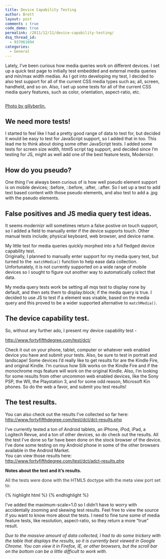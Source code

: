 ```yaml
---
title: Device Capability Testing
author: Brett
layout: post
comments : true
code_demo: true
permalink: /2011/12/11/device-capability-testing/
dsq_thread_id:
  - 937061094
categories:
  - General
---
```


<p>Lately, I&#8217;ve been curious how media queries work on different devices. I set up a quick test page to initially test embedded and external media queries and min/max width medias. As I got into developing my test, I decided to also test support for all of the current CSS media types such as; all, screen, handheld, and so on. Also, I set up some tests for all of the current CSS media query features, such as color, orientation, aspect-ratio, etc.</p>

<div class="align-center">
<a href="http://www.flickr.com/photos/gillyberlin/"><img class="size-full wp-image-70" title="6486737463_6b02a5840e_z" src="http://www.brettjankord.com/wp-content/uploads/2011/12/6486737463_6b02a5840e_z.jpg" alt=""/></a>
</div>

<p class="wp-caption-text"><a href="http://www.flickr.com/photos/gillyberlin/">Photo by gillyberlin.</a></p>

<h2>We need more tests!</h2>
<p>I started to feel like I had a pretty good range of data to test for, but decided it would be easy to test for JavaScript support, so I added that in too. This lead me to think about doing some other JavaScript tests. I added some tests for screen size width, html5 script tag support, and decided since I&#8217;m testing for JS, might as well add one of the best feature tests, Modernizr.</p>
<h2>How do you pseudo?</h2>
<p>One thing I&#8217;ve always been curious of is how well pseudo element support is on mobile devices; :before, ::before, :after, ::after. So I set up a test to add text based content with those pseudo elements, and also test to add a .jpg with the pseudo elements.</p>
<h2>False positives and JS media query test ideas.</h2>
<p>It seems modernizr will sometimes return a false postive on touch support, so I added a field to manually enter if the device supports touch. Other manual tests include; physical keyboard, web browser, and device name.</p>
<p>My little test for media queries quickly morphed into a full fledged device capability test.<br />
Originally, I planned to manually enter support for my media query test, but turned to the  <code>matchMedia()</code> function to help ease data collection. Unfortunately, it is not currently supported on a wide range of mobile devices so I sought to figure out another way to automatically collect that data.</p>
<p>My media query tests work be setting all mqs test to display none by default, and then sets them to display:block; if the media query is true. I decided to use JS to test if a element was visable, based on the media query and this proved to be a wider supported alternative to <code>matchMedia()</code>.</p>
<h2>The device capability test.</h2>
<p>So, without any further ado, I present my device capability test -</p>
<p><a href="http://www.fortyfifthdegree.com/test/dct/">http://www.fortyfifthdegree.com/test/dct/</a></p>
<p>Check it out on your phone, tablet, computer or whatever web enabled device you have and submit your tests. Also, be sure to test in portrait and landscape! Some devices I&#8217;d really like to get results for are the Kindle Fire, and original Kindle. I&#8217;m curious how Silk works on the Kindle Fire and if the monochrome mqs feature will work on the original Kindle. Also, I&#8217;m looking for some results from other uncommon web enabled devices, like the Sony PSP, the WII, the Playstation 3, and for some odd reason, Microsoft Kin phones. So do the web a favor, and submit you test results!</p>
<h2>The test results.</h2>
<p>You can also check out the results I&#8217;ve collected so far here:<br />
<a href="http://www.fortyfifthdegree.com/test/dct/dct-results.php" target="_blank">http://www.fortyfifthdegree.com/test/dct/dct-results.php</a></p>
<p>I&#8217;ve currently tested a ton of Android tablets, an iPhone, iPod, iPad, a Logitech Revue, and a ton of other devices, so do check out the results. All the test I&#8217;ve done so far have been done on the stock browser of the device. I&#8217;ve done some testing on my Android phone in some of the other browsers available in the Android Market.<br />
You can view those results here:<br />
<a href="http://www.fortyfifthdegree.com/test/dct/adct-results.php" target="_blank">http://www.fortyfifthdegree.com/test/dct/adct-results.php</a></p>
<p><span class="Apple-style-span" style="font-weight: bold;">Notes about the test and it&#8217;s results.</span></p>
<p><span class="Apple-style-span" style="color: #333333;">All the tests were done with the HTML5 doctype with the meta view port set to:

{% highlight html %}
<meta name="viewport" content="width=device-width, initial-scale=1.0, maximum-scale=1.0" />
{% endhighlight %}

I&#8217;ve added the maximum-scale=1.0 so I didn&#8217;t have to worry with accidentally zooming and skewing test results. Feel free to view the source if you want to know more about the tests. I need to fine tune some of media feature tests, like resolution, aspect-ratio, so they return a more &#8220;true&#8221; result.</span></p>
<p><em>Due to the massive amount of data collected, I had to do some trickery with the table that displays the results, so it is currently best viewed in Google Chrome. You can view it in Firefox, IE, or other browsers, but the scroll bar on the bottom can be a little difficult to work with.</em></p>
